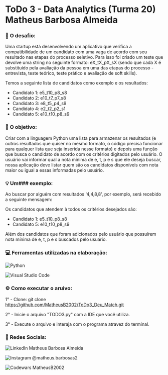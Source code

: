 # ToDo 3 - Data Analytics (Turma 20) Matheus Barbosa Almeida


 ### 🎯 **O desafio:**

Uma startup está desenvolvendo um aplicativo que verifica a compatibilidade de um candidato com uma vaga de acordo com seu resultado nas etapas do processo seletivo. Para isso foi criado um teste que devolve uma string no seguinte formato: eX_tX_pX_sX (sendo que cada X é substituído pela avaliação da pessoa em uma das etapas do processo - entrevista, teste teórico, teste prático e avaliação de soft skills).

Temos a seguinte lista de candidatos como exemplo e os resultados:
- Candidato 1: e5_t10_p8_s8
- Candidato 2: e10_t7_p7_s8
- Candidato 3: e8_t5_p4_s9
- Candidato 4: e2_t2_p2_s1
- Candidato 5: e10_t10_p8_s9

### 🚩 **O objetivo:**

Criar com a linguagem Python uma lista para armazenar os resultados (e outros resultados que quiser no mesmo formato, o código precisa funcionar para qualquer lista que seja inserida nesse formato) e depois uma função que busca o candidato de acordo com os critérios digitados pelo usuário. O usuário vai informar qual a nota mínima de e, t, p e s que ele deseja buscar, nossa aplicação deve listar quem são os candidatos disponíveis com nota maior ou igual a essas informadas pelo usuário.


 ### 💡 **Um### exemplo:** 

Ao buscar por alguém com resultados '4,4,8,8', por exemplo, será recebido a seguinte mensagem: 

Os candidatos que atendem à todos os critérios desejados são:

- Candidato 1: e5_t10_p8_s8
- Candidato 5: e10_t10_p8_s9

Além dos candidatos que foram adicionados pelo usuário que possuírem nota mínima de e, t, p e s buscados pelo usuário.

### 💻 **Ferramentas utilizadas na elaboração:** 

![Python](https://img.shields.io/badge/python-3670A0?style=for-the-badge&logo=python&logoColor=ffdd54)

![Visual Studio Code](https://img.shields.io/badge/Visual%20Studio%20Code-0078d7.svg?style=for-the-badge&logo=visual-studio-code&logoColor=white)


### ⚙ **Como executar o aruivo:**

1° - Clone:
git clone https://github.com/MatheusB2002/ToDo3_Deu_Match.git

2° - Inicie o arquivo "TODO3.py" com a IDE que você utiliza.

3° - Execute o arquivo e interaja com o programa atravez do terminal.


### 📱 **Redes Sociais:**

![LinkedIn](https://img.shields.io/badge/linkedin-%230077B5.svg?style=for-the-badge&logo=linkedin&logoColor=white) Matheus Barbosa Almeida

![Instagram](https://img.shields.io/badge/Instagram-%23E4405F.svg?style=for-the-badge&logo=Instagram&logoColor=white) @matheus.barbosas2

![Codewars](https://img.shields.io/badge/Codewars-B1361E?style=for-the-badge&logo=codewars&logoColor=grey) MatheusB2002
